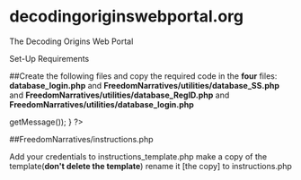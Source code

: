 # decodingoriginswebportal.org
The Decoding Origins Web Portal

Set-Up Requirements

##Create the following files and copy the required code in the **four** files:
**database_login.php** and **FreedomNarratives/utilities/database_SS.php** and **FreedomNarratives/utilities/database_RegID.php** and **FreedomNarratives/utilities/database_login.php**

<?php
$server = '';
$username = '';
$password = '';
$database = '';

try{
	$conn = new PDO("mysql:host=$server;dbname=$database;", $username, $password);
} catch(PDOException $e){
	die( "Connection failed: " . $e->getMessage());
}
?>

##FreedomNarratives/instructions.php

Add your credentials to instructions_template.php make a copy of the template(**don't delete the template**) rename it [the copy] to instructions.php
